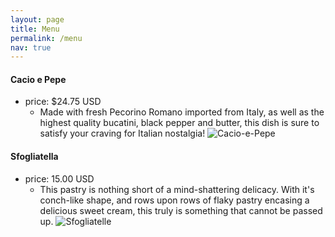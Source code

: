 ```yaml
---
layout: page
title: Menu
permalink: /menu
nav: true
---
```

#### Cacio e Pepe

- price: $24.75 USD
  - Made with fresh Pecorino Romano imported from Italy, as well as the highest quality bucatini, black pepper and butter, this dish is sure to satisfy your craving for Italian nostalgia!
![Cacio-e-Pepe](assets/images/Cacio-e-Pepe.webp)


#### Sfogliatella

- price: 15.00 USD
  - This pastry is nothing short of a mind-shattering delicacy. With it's conch-like shape, and rows upon rows of flaky pastry encasing a delicious sweet cream, this truly is something that cannot be passed up.
![Sfogliatelle](assets/images/sfogliatelle.webp)